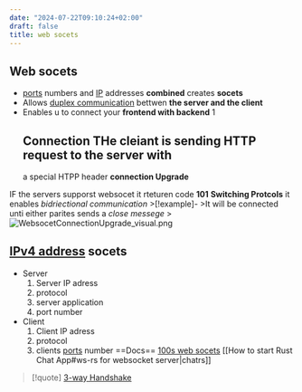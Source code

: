 ```yaml
---
date: "2024-07-22T09:10:24+02:00"
draft: false
title: web socets
---
```


## Web socets

-   [ports](/Notes/posts/ports/ports) numbers and
    [IP](/Notes/posts/Network/Ref_OSI/IP) addresses **combined** creates
    **socets**
-   Allows [duplex
    communication](/Notes/posts/Network/Phisicall/duplex_communication)
    bettwen **the server and the client**
-   Enables u to connect your **frontend with backend**
    1
    ## Connection THe cleiant is sending HTTP request to the server with
    a special HTPP header **connection Upgrade**

IF the servers supporst websocet it rteturen code **101** **Switching
Protcols** it enables *bidriectional communication* \>\[!example\]- \>It
will be connected unti either parites sends a *close messege*
\>![WebsocetConnectionUpgrade_visual.png](/Notes/WebsocetConnectionUpgrade_visual.png)

## [IPv4 address](/Notes/posts/Network/basic_network_connections/IPv4_address) socets

-   Server
    1.  Server IP adress
    2.  protocol
    3.  server application
    4.  port number
-   Client
    1.  Client IP adress
    2.  protocol
    3.  clients [ports](/Notes/posts/ports/ports) number ==Docs== [100s
        web socets](https://www.youtube.com/watch?v:%20ayUfHdHFCZE)
        \[\[How to start Rust Chat App#ws-rs for websocket
        server\|chatrs\]\]

> \[!quote\] [3-way Handshake](/Notes/posts/for_later/3-way_Handshake)
